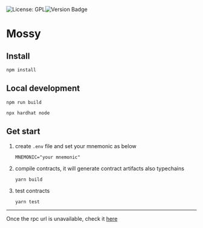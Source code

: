 ![License: GPL](https://img.shields.io/badge/license-GPLv3-blue)![Version Badge](https://img.shields.io/badge/version-0.0.2-lightgrey.svg)
# Mossy

## Install

`npm install`

## Local development

`npm run build`

`npx hardhat node`

## Get start

1. create `.env` file  and set your mnemonic as below

   `MNEMONIC="your mnemonic"`

2. compile contracts, it will generate contract artifacts also typechains

   `yarn build`

3. test contracts

   `yarn test`

---

Once the rpc url is unavailable, check it [here](https://chainlist.org/)
